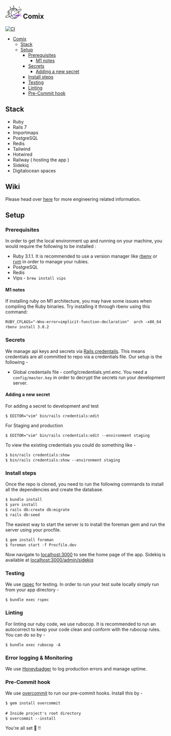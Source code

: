 ## <img src="app/assets/images/logo.png" alt="Comix Logo" width="50" /> Comix

[![CI](https://github.com/safewlabs/comix-mono/actions/workflows/ci.yml/badge.svg?branch=trunk)](https://github.com/safewlabs/comix-mono/actions/workflows/ci.yml)

- [Comix](#comix------)
  * [Stack](#stack)
  * [Setup](#setup)
    + [Prerequisites](#prerequisites)
      - [M1 notes](#m1-notes)
    + [Secrets](#secrets)
      - [Adding a new secret](#adding-a-new-secret)
    + [Install steps](#install-steps)
    + [Testing](#testing)
    + [Linting](#linting)
    + [Pre-Commit hook](#pre-commit-hook)

## Stack

- Ruby
- Rails 7
- Importmaps
- PostgreSQL
- Redis
- Tailwind
- Hotwired
- Railway ( hosting the app )
- Sidekiq
- Digitalocean spaces

## Wiki

Please head over [here](https://www.notion.so/Engineering-Wiki-fa21ba7fd9224a57bbbbb0d2ff64411a?pvs=4) for more engineering related information.

## Setup

### Prerequisites

In order to get the local environment up and running on your machine, you would require the following to be installed :

- Ruby 3.1.1. It is recommended to use a version manager like [rbenv](https://github.com/rbenv/rbenv) or [rvm](https://rvm.io/) in order to manage your rubies.
- PostgreSQL
- Redis
- Vips - `brew install vips`

#### M1 notes
If installing ruby on M1 architecture, you may have some issues when compiling the Ruby binaries. Try installing it through rbenv using this command:

```
RUBY_CFLAGS="-Wno-error=implicit-function-declaration"  arch -x86_64 rbenv install 3.0.2
```

### Secrets

We manage api keys and secrets via [Rails credentails](https://edgeguides.rubyonrails.org/security.html#environmental-security). This means credentials are all committed to repo via a credentials file. Our setup is the following -

- Global credentails file - config/credentials.yml.emc. You need a `config/master.key` in order to decrypt the secrets run your development server.

#### Adding a new secret

For adding a secret to development and test

```
$ EDITOR="vim" bin/rails credentials:edit
```

For Staging and production

```
$ EDITOR="vim" bin/rails credentials:edit --environment staging
```

To view the existing credentials you could do something like -

```
$ bin/rails credentials:show
$ bin/rails credentials:show --environment staging
```

### Install steps

Once the repo is cloned, you need to run the following commands to install all the dependencies and create the database.

```
$ bundle install
$ yarn install
$ rails db:create db:migrate
$ rails db:seed
```

The easiest way to start the server is to install the foreman gem and run the server using your procfile.

```
$ gem install foreman
$ foreman start -f Procfile.dev
```

Now navigate to [localhost:3000](localhost:3000) to see the home page of the app. Sidekiq is available at [localhost:3000/admin/sidekiq](localhost:3000/admin/sidekiq)

### Testing

We use [rspec](https://rspec.info/) for testing. In order to run your test suite locally simply run from your app directory -

```
$ bundle exec rspec
```

### Linting

For linting our ruby code, we use rubocop. It is recommended to run an autocorrect to keep your
code clean and conform with the rubocop rules. You can do so by -

```
$ bundle exec rubocop -A
```

### Error logging & Monitoring

We use [Honeybadger](https://honeybadger.io) to log production errors and manage uptime.

### Pre-Commit hook

We use [overcommit](https://nicedoc.io/sds/overcommit) to run our pre-commit hooks. Install this by -

```
$ gem install overcommit

# Inside project's root directory
$ overcommit --install
```

You're all set 🙌 !!
